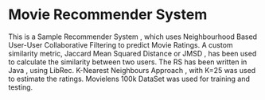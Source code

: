 # Movie Recommender System
This is a Sample Recommender System , which uses Neighbourhood Based User-User Collaborative Filtering to predict Movie Ratings. A custom similarity metric, Jaccard Mean Squared Distance or JMSD , has been used to calculate the similarity between two users. The RS has been written in Java , using  LibRec. K-Nearest Neighbours Approach , with K=25 was used to estimate the ratings. Movielens 100k DataSet was used for training and testing.
